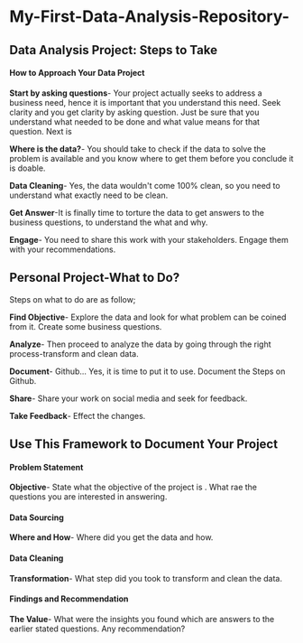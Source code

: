 # My-First-Data-Analysis-Repository-

## Data Analysis Project: Steps to Take 

#### How to Approach Your Data Project

**Start by asking questions**- Your project actually seeks to address a business need, hence it is important that you understand this need. Seek clarity and you get clarity by asking question. Just be sure that you understand what needed to be done and what value means for that question. Next is

**Where is the data?**- You should take to check if the data to solve the problem is available and you know where to get them before you conclude it is doable.

**Data Cleaning**- Yes, the data wouldn't come 100% clean, so you need to understand what exactly need to be clean.

**Get Answer**-It is finally time to torture the data to get answers to the business questions, to understand the what and why.

**Engage**- You need to share this work with your stakeholders. Engage them with your recommendations.


## Personal Project-What to Do?

Steps on what to do are as follow;

**Find Objective**- Explore the data and look for what problem can be coined from it. Create some business questions.

**Analyze**- Then proceed to analyze the data by going through the right process-transform and clean data.

**Document**- Github... Yes, it is time to put it to use. Document the Steps on Github.

**Share**- Share your work on social media and seek for feedback.

**Take Feedback**- Effect the changes.

## Use This Framework to Document Your Project

#### Problem Statement

**Objective**- State what the objective of the project is . What rae the questions you are interested in answering.

#### Data Sourcing

**Where and How**- Where did you get the data and how.

#### Data Cleaning

**Transformation**- What step did you took to transform and clean the data.

#### Findings and Recommendation

**The Value**- What were the insights you found which are answers to the earlier stated questions. Any recommendation?
